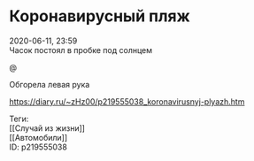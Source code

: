 Коронавирусный пляж
====================

   
 2020-06-11, 23:59   
  Часок постоял в пробке под солнцем   
   
 @   
   
 Обгорела левая рука   
    
 <https://diary.ru/~zHz00/p219555038_koronavirusnyj-plyazh.htm>   
   
 Теги:   
 [[Случай из жизни]]   
 [[Автомобили]]   
 ID: p219555038